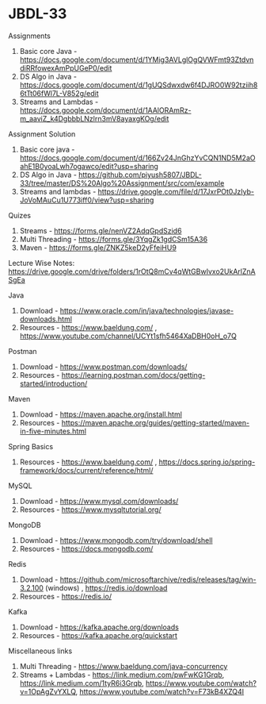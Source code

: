 # JBDL-33

Assignments

1. Basic core Java - https://docs.google.com/document/d/1YMig3AVLglOgQVWFmt93ZtdvndiRRfowexAmPpUGeP0/edit
2. DS Algo in Java - https://docs.google.com/document/d/1gUQSdwxdw6f4DJRO0W92tziih86tTt06fWl7L-V852g/edit
3. Streams and Lambdas - https://docs.google.com/document/d/1AAlORAmRz-m_aaviZ_k4DgbbbLNzlrn3mV8ayaxgKOg/edit

Assignment Solution
1. Basic core java - https://docs.google.com/document/d/166Zv24JnGhzYvCQN1ND5M2aOahE1B0yoaLwh7ogawco/edit?usp=sharing
2. DS Algo in Java - https://github.com/piyush5807/JBDL-33/tree/master/DS%20Algo%20Assignment/src/com/example
3. Streams and lambdas - https://drive.google.com/file/d/17JxrPOt0JzIyb-JoVoMAuCu1U773iff0/view?usp=sharing

Quizes
1. Streams - https://forms.gle/nenVZ2AdqGpdSzid6
2. Multi Threading - https://forms.gle/3YqgZk1gdCSm15A36
3. Maven - https://forms.gle/ZNKZ5keD2yFfeiHU9
   

Lecture Wise Notes: https://drive.google.com/drive/folders/1rOtQ8mCv4qWtGBwIvxo2UkArlZnASgEa

Java

1. Download - https://www.oracle.com/in/java/technologies/javase-downloads.html
2. Resources - https://www.baeldung.com/ , https://www.youtube.com/channel/UCYt1sfh5464XaDBH0oH_o7Q

Postman
1. Download - https://www.postman.com/downloads/
2. Resources - https://learning.postman.com/docs/getting-started/introduction/

Maven
1. Download - https://maven.apache.org/install.html
2. Resources - https://maven.apache.org/guides/getting-started/maven-in-five-minutes.html

Spring Basics
1. Resources - https://www.baeldung.com/ , https://docs.spring.io/spring-framework/docs/current/reference/html/

MySQL
1. Download - https://www.mysql.com/downloads/
2. Resources - https://www.mysqltutorial.org/

MongoDB
1. Download - https://www.mongodb.com/try/download/shell
2. Resources - https://docs.mongodb.com/

Redis
1. Download - https://github.com/microsoftarchive/redis/releases/tag/win-3.2.100 (windows) , https://redis.io/download
2. Resources - https://redis.io/

Kafka
1. Download - https://kafka.apache.org/downloads
2. Resources - https://kafka.apache.org/quickstart


Miscellaneous links
1. Multi Threading - https://www.baeldung.com/java-concurrency
2. Streams + Lambdas - https://link.medium.com/pwFwKG1Grqb, https://link.medium.com/1tyR6i3Grqb, https://www.youtube.com/watch?v=1OpAgZvYXLQ, https://www.youtube.com/watch?v=F73kB4XZQ4I
